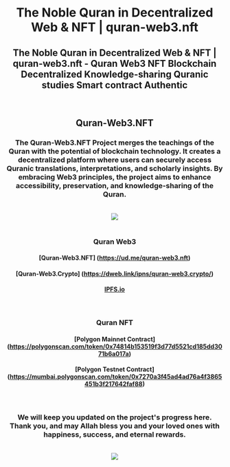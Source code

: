 <h1 align="center">The Noble Quran in Decentralized Web & NFT | quran-web3.nft</h1>
<h2 align="center">The Noble Quran in Decentralized Web & NFT | quran-web3.nft - Quran Web3 NFT Blockchain Decentralized Knowledge-sharing Quranic studies Smart contract Authentic</h2>
<br />
<h2 align="center">Quran-Web3.NFT</h2>
<h3 align="center">The Quran-Web3.NFT Project merges the teachings of the Quran with the potential of blockchain technology. It creates a decentralized platform where users can securely access Quranic translations, interpretations, and scholarly insights. By embracing Web3 principles, the project aims to enhance accessibility, preservation, and knowledge-sharing of the Quran.</h3>
<br />
<div align="center" dir="auto">
<img src="https://github.com/quran-web3/quran-web3/assets/136342539/d2bda0ec-9e95-4188-aa61-c1c3262e2aa1" />
</div>
<br />
<h3 align="center">Quran Web3</h3>
<h4 align="center">[Quran-Web3.NFT] (<a href="https://ud.me/quran-web3.nft" rel="nofollow">https://ud.me/quran-web3.nft</a>)</h4>
<h4 align="center">[Quran-Web3.Crypto] (<a href="https://dweb.link/ipns/quran-web3.crypto/" rel="nofollow">https://dweb.link/ipns/quran-web3.crypto/</a>)</h4>
<h4 align="center"><a href="https://bafybeietysyq2gokj3wupn2pgkn6tvotqh4fvqotxgcrm2r7wpdcugsv4m.ipfs.dweb.link/" rel="nofollow">IPFS.io</a></h4>
<br />
<h3 align="center">Quran NFT</h3>
<h4 align="center">[Polygon Mainnet Contract] (<a href="https://polygonscan.com/token/0x74814b153519f3d77d5521cd185dd3071b6a017a" rel="nofollow">https://polygonscan.com/token/0x74814b153519f3d77d5521cd185dd3071b6a017a</a>)</h4>
<h4 align="center">[Polygon Testnet Contract] (<a href="https://mumbai.polygonscan.com/token/0x7270a3f45ad4ad76a4f3865451b3f217642faf88" rel="nofollow">https://mumbai.polygonscan.com/token/0x7270a3f45ad4ad76a4f3865451b3f217642faf88</a>)</h4>
<br />
<h3 align="center">We will keep you updated on the project's progress here. Thank you, and may Allah bless you and your loved ones with happiness, success, and eternal rewards.</h3>
<br />
<div align="center" dir="auto">
<img src="https://github.com/quran-web3/quran-web3/assets/136342539/ae998b74-5454-4607-aaa9-e175f2a17cb4" />
</div> 
